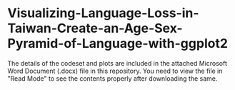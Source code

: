 # Visualizing-Language-Loss-in-Taiwan-Create-an-Age-Sex-Pyramid-of-Language-with-ggplot2

The details of the codeset and plots are included in the attached Microsoft Word Document (.docx) file in this repository. 
You need to view the file in "Read Mode" to see the contents properly after downloading the same.
